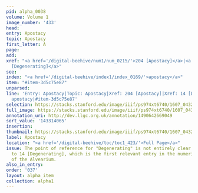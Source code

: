 ```yaml
---
pid: alpha_0038
volume: Volume 1
image_number: '433'
head:
entry: Apostacy
topic: Apostacy
first_letter: A
page:
add:
xref: "<a href='/digital-beehive/num1/num_0215/'>204 [Apostacy]</a>|<a href='/digital-beehive/num1/num_0014/'>14
  [Degenerating]</a>"
see:
index: "<a href='/digital-beehive/index1/index_0169/'>apostacy</a>"
item: "#item-3d5c75e87"
unparsed:
line: 'Entry: Apostacy|Topic: Apostacy|Xref: 204 [Apostacy]|Xref: 14 [Degenerating]|Index:
  apostacy|#item-3d5c75e87'
selection: https://stacks.stanford.edu/image/iiif/ps974xt6740/1607_0432/377,4065,3093,686/full/0/default.jpg
full_image: https://stacks.stanford.edu/image/iiif/ps974xt6740/1607_0432/full/full/0/default.jpg
annotation_uri: http://dev.llgc.org.uk/annotation/1490642669049
sort_value: '143314065'
insertion:
thumbnail: https://stacks.stanford.edu/image/iiif/ps974xt6740/1607_0432/377,4065,600,180/250,/0/default.jpg
label: Apostacy
location: "<a href='/digital-beehive/toc/toc1_423/'>Full Page</a>"
issue: The point of reference for "Degenerating" is not entirely clear. We linked
  to 14 [Degenerating], which is the first relevant entry in the numerical section
  of the Alvearium.
also_in_entry:
order: '037'
layout: alpha_item
collection: alpha1
---
```

